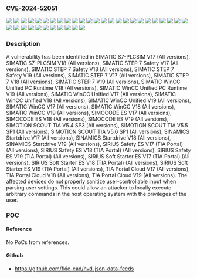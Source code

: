 ### [CVE-2024-52051](https://cve.mitre.org/cgi-bin/cvename.cgi?name=CVE-2024-52051)
![](https://img.shields.io/static/v1?label=Product&message=SIMATIC%20S7-PLCSIM%20V17&color=blue)
![](https://img.shields.io/static/v1?label=Product&message=SIMATIC%20S7-PLCSIM%20V18&color=blue)
![](https://img.shields.io/static/v1?label=Product&message=SIMATIC%20STEP%207%20Safety%20V17&color=blue)
![](https://img.shields.io/static/v1?label=Product&message=SIMATIC%20STEP%207%20Safety%20V18&color=blue)
![](https://img.shields.io/static/v1?label=Product&message=SIMATIC%20STEP%207%20Safety%20V19&color=blue)
![](https://img.shields.io/static/v1?label=Product&message=SIMATIC%20STEP%207%20V17&color=blue)
![](https://img.shields.io/static/v1?label=Product&message=SIMATIC%20STEP%207%20V18&color=blue)
![](https://img.shields.io/static/v1?label=Product&message=SIMATIC%20STEP%207%20V19&color=blue)
![](https://img.shields.io/static/v1?label=Product&message=SIMATIC%20WinCC%20Unified%20PC%20Runtime%20V18&color=blue)
![](https://img.shields.io/static/v1?label=Product&message=SIMATIC%20WinCC%20Unified%20PC%20Runtime%20V19&color=blue)
![](https://img.shields.io/static/v1?label=Product&message=SIMATIC%20WinCC%20Unified%20V17&color=blue)
![](https://img.shields.io/static/v1?label=Product&message=SIMATIC%20WinCC%20Unified%20V18&color=blue)
![](https://img.shields.io/static/v1?label=Product&message=SIMATIC%20WinCC%20Unified%20V19&color=blue)
![](https://img.shields.io/static/v1?label=Product&message=SIMATIC%20WinCC%20V17&color=blue)
![](https://img.shields.io/static/v1?label=Product&message=SIMATIC%20WinCC%20V18&color=blue)
![](https://img.shields.io/static/v1?label=Product&message=SIMATIC%20WinCC%20V19&color=blue)
![](https://img.shields.io/static/v1?label=Product&message=SIMOCODE%20ES%20V17&color=blue)
![](https://img.shields.io/static/v1?label=Product&message=SIMOCODE%20ES%20V18&color=blue)
![](https://img.shields.io/static/v1?label=Product&message=SIMOCODE%20ES%20V19&color=blue)
![](https://img.shields.io/static/v1?label=Product&message=SIMOTION%20SCOUT%20TIA%20V5.4%20SP3&color=blue)
![](https://img.shields.io/static/v1?label=Product&message=SIMOTION%20SCOUT%20TIA%20V5.5%20SP1&color=blue)
![](https://img.shields.io/static/v1?label=Product&message=SIMOTION%20SCOUT%20TIA%20V5.6%20SP1&color=blue)
![](https://img.shields.io/static/v1?label=Product&message=SINAMICS%20Startdrive%20V17&color=blue)
![](https://img.shields.io/static/v1?label=Product&message=SINAMICS%20Startdrive%20V18&color=blue)
![](https://img.shields.io/static/v1?label=Product&message=SINAMICS%20Startdrive%20V19&color=blue)
![](https://img.shields.io/static/v1?label=Product&message=SIRIUS%20Safety%20ES%20V17%20(TIA%20Portal)&color=blue)
![](https://img.shields.io/static/v1?label=Product&message=SIRIUS%20Safety%20ES%20V18%20(TIA%20Portal)&color=blue)
![](https://img.shields.io/static/v1?label=Product&message=SIRIUS%20Safety%20ES%20V19%20(TIA%20Portal)&color=blue)
![](https://img.shields.io/static/v1?label=Product&message=SIRIUS%20Soft%20Starter%20ES%20V17%20(TIA%20Portal)&color=blue)
![](https://img.shields.io/static/v1?label=Product&message=SIRIUS%20Soft%20Starter%20ES%20V18%20(TIA%20Portal)&color=blue)
![](https://img.shields.io/static/v1?label=Product&message=SIRIUS%20Soft%20Starter%20ES%20V19%20(TIA%20Portal)&color=blue)
![](https://img.shields.io/static/v1?label=Product&message=TIA%20Portal%20Cloud%20V17&color=blue)
![](https://img.shields.io/static/v1?label=Product&message=TIA%20Portal%20Cloud%20V18&color=blue)
![](https://img.shields.io/static/v1?label=Product&message=TIA%20Portal%20Cloud%20V19&color=blue)
![](https://img.shields.io/static/v1?label=Version&message=0%20&color=brightgreen)
![](https://img.shields.io/static/v1?label=Vulnerability&message=CWE-20%3A%20Improper%20Input%20Validation&color=brightgreen)

### Description

A vulnerability has been identified in SIMATIC S7-PLCSIM V17 (All versions), SIMATIC S7-PLCSIM V18 (All versions), SIMATIC STEP 7 Safety V17 (All versions), SIMATIC STEP 7 Safety V18 (All versions), SIMATIC STEP 7 Safety V19 (All versions), SIMATIC STEP 7 V17 (All versions), SIMATIC STEP 7 V18 (All versions), SIMATIC STEP 7 V19 (All versions), SIMATIC WinCC Unified PC Runtime V18 (All versions), SIMATIC WinCC Unified PC Runtime V19 (All versions), SIMATIC WinCC Unified V17 (All versions), SIMATIC WinCC Unified V18 (All versions), SIMATIC WinCC Unified V19 (All versions), SIMATIC WinCC V17 (All versions), SIMATIC WinCC V18 (All versions), SIMATIC WinCC V19 (All versions), SIMOCODE ES V17 (All versions), SIMOCODE ES V18 (All versions), SIMOCODE ES V19 (All versions), SIMOTION SCOUT TIA V5.4 SP3 (All versions), SIMOTION SCOUT TIA V5.5 SP1 (All versions), SIMOTION SCOUT TIA V5.6 SP1 (All versions), SINAMICS Startdrive V17 (All versions), SINAMICS Startdrive V18 (All versions), SINAMICS Startdrive V19 (All versions), SIRIUS Safety ES V17 (TIA Portal) (All versions), SIRIUS Safety ES V18 (TIA Portal) (All versions), SIRIUS Safety ES V19 (TIA Portal) (All versions), SIRIUS Soft Starter ES V17 (TIA Portal) (All versions), SIRIUS Soft Starter ES V18 (TIA Portal) (All versions), SIRIUS Soft Starter ES V19 (TIA Portal) (All versions), TIA Portal Cloud V17 (All versions), TIA Portal Cloud V18 (All versions), TIA Portal Cloud V19 (All versions). The affected devices do not properly sanitize  user-controllable input when parsing user settings. This could allow an attacker to locally execute arbitrary commands in the host operating system with the privileges of the user.

### POC

#### Reference
No PoCs from references.

#### Github
- https://github.com/fkie-cad/nvd-json-data-feeds

